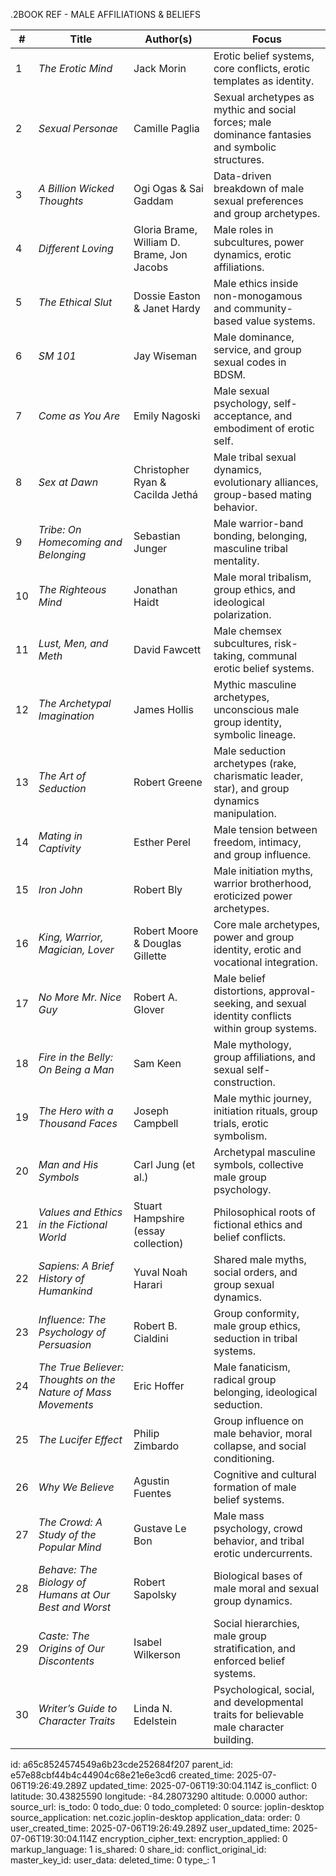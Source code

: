 .2BOOK REF - MALE AFFILIATIONS & BELIEFS

| #  | **Title**                                                     | **Author(s)**                              | **Focus**                                                                                        |
| -- | ------------------------------------------------------------- | ------------------------------------------ | ------------------------------------------------------------------------------------------------ |
| 1  | *The Erotic Mind*                                             | Jack Morin                                 | Erotic belief systems, core conflicts, erotic templates as identity.                             |
| 2  | *Sexual Personae*                                             | Camille Paglia                             | Sexual archetypes as mythic and social forces; male dominance fantasies and symbolic structures. |
| 3  | *A Billion Wicked Thoughts*                                   | Ogi Ogas & Sai Gaddam                      | Data-driven breakdown of male sexual preferences and group archetypes.                           |
| 4  | *Different Loving*                                            | Gloria Brame, William D. Brame, Jon Jacobs | Male roles in subcultures, power dynamics, erotic affiliations.                                  |
| 5  | *The Ethical Slut*                                            | Dossie Easton & Janet Hardy                | Male ethics inside non-monogamous and community-based value systems.                             |
| 6  | *SM 101*                                                      | Jay Wiseman                                | Male dominance, service, and group sexual codes in BDSM.                                         |
| 7  | *Come as You Are*                                             | Emily Nagoski                              | Male sexual psychology, self-acceptance, and embodiment of erotic self.                          |
| 8  | *Sex at Dawn*                                                 | Christopher Ryan & Cacilda Jethá           | Male tribal sexual dynamics, evolutionary alliances, group-based mating behavior.                |
| 9  | *Tribe: On Homecoming and Belonging*                          | Sebastian Junger                           | Male warrior-band bonding, belonging, masculine tribal mentality.                                |
| 10 | *The Righteous Mind*                                          | Jonathan Haidt                             | Male moral tribalism, group ethics, and ideological polarization.                                |
| 11 | *Lust, Men, and Meth*                                         | David Fawcett                              | Male chemsex subcultures, risk-taking, communal erotic belief systems.                           |
| 12 | *The Archetypal Imagination*                                  | James Hollis                               | Mythic masculine archetypes, unconscious male group identity, symbolic lineage.                  |
| 13 | *The Art of Seduction*                                        | Robert Greene                              | Male seduction archetypes (rake, charismatic leader, star), and group dynamics manipulation.     |
| 14 | *Mating in Captivity*                                         | Esther Perel                               | Male tension between freedom, intimacy, and group influence.                                     |
| 15 | *Iron John*                                                   | Robert Bly                                 | Male initiation myths, warrior brotherhood, eroticized power archetypes.                         |
| 16 | *King, Warrior, Magician, Lover*                              | Robert Moore & Douglas Gillette            | Core male archetypes, power and group identity, erotic and vocational integration.               |
| 17 | *No More Mr. Nice Guy*                                        | Robert A. Glover                           | Male belief distortions, approval-seeking, and sexual identity conflicts within group systems.   |
| 18 | *Fire in the Belly: On Being a Man*                           | Sam Keen                                   | Male mythology, group affiliations, and sexual self-construction.                                |
| 19 | *The Hero with a Thousand Faces*                              | Joseph Campbell                            | Male mythic journey, initiation rituals, group trials, erotic symbolism.                         |
| 20 | *Man and His Symbols*                                         | Carl Jung (et al.)                         | Archetypal masculine symbols, collective male group psychology.                                  |
| 21 | *Values and Ethics in the Fictional World*                    | Stuart Hampshire (essay collection)        | Philosophical roots of fictional ethics and belief conflicts.                                    |
| 22 | *Sapiens: A Brief History of Humankind*                       | Yuval Noah Harari                          | Shared male myths, social orders, and group sexual dynamics.                                     |
| 23 | *Influence: The Psychology of Persuasion*                     | Robert B. Cialdini                         | Group conformity, male group ethics, seduction in tribal systems.                                |
| 24 | *The True Believer: Thoughts on the Nature of Mass Movements* | Eric Hoffer                                | Male fanaticism, radical group belonging, ideological seduction.                                 |
| 25 | *The Lucifer Effect*                                          | Philip Zimbardo                            | Group influence on male behavior, moral collapse, and social conditioning.                       |
| 26 | *Why We Believe*                                              | Agustin Fuentes                            | Cognitive and cultural formation of male belief systems.                                         |
| 27 | *The Crowd: A Study of the Popular Mind*                      | Gustave Le Bon                             | Male mass psychology, crowd behavior, and tribal erotic undercurrents.                           |
| 28 | *Behave: The Biology of Humans at Our Best and Worst*         | Robert Sapolsky                            | Biological bases of male moral and sexual group dynamics.                                        |
| 29 | *Caste: The Origins of Our Discontents*                       | Isabel Wilkerson                           | Social hierarchies, male group stratification, and enforced belief systems.                      |
| 30 | *Writer’s Guide to Character Traits*                          | Linda N. Edelstein                         | Psychological, social, and developmental traits for believable male character building.          |


id: a65c8524574549a6b23cde252684f207
parent_id: e57e88cbf44b4c44904c68e21e6e3cd6
created_time: 2025-07-06T19:26:49.289Z
updated_time: 2025-07-06T19:30:04.114Z
is_conflict: 0
latitude: 30.43825590
longitude: -84.28073290
altitude: 0.0000
author: 
source_url: 
is_todo: 0
todo_due: 0
todo_completed: 0
source: joplin-desktop
source_application: net.cozic.joplin-desktop
application_data: 
order: 0
user_created_time: 2025-07-06T19:26:49.289Z
user_updated_time: 2025-07-06T19:30:04.114Z
encryption_cipher_text: 
encryption_applied: 0
markup_language: 1
is_shared: 0
share_id: 
conflict_original_id: 
master_key_id: 
user_data: 
deleted_time: 0
type_: 1